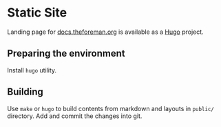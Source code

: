 # Static Site

Landing page for [docs.theforeman.org](https://docs.theforeman.org) is available as a [Hugo](https://gohugo.io/) project.

## Preparing the environment

Install `hugo` utility.

## Building

Use `make` or `hugo` to build contents from markdown and layouts in `public/` directory. Add and commit the changes into git.
